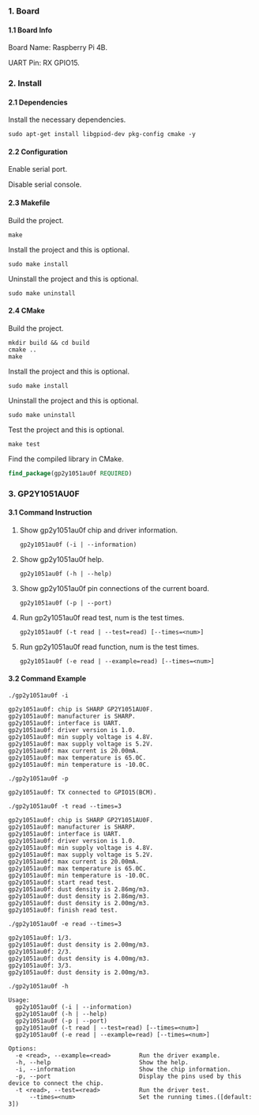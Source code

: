 ### 1. Board

#### 1.1 Board Info

Board Name: Raspberry Pi 4B.

UART Pin: RX GPIO15.

### 2. Install

#### 2.1 Dependencies

Install the necessary dependencies.

```shell
sudo apt-get install libgpiod-dev pkg-config cmake -y
```
#### 2.2 Configuration

Enable serial port.

Disable serial console.

#### 2.3 Makefile

Build the project.

```shell
make
```

Install the project and this is optional.

```shell
sudo make install
```

Uninstall the project and this is optional.

```shell
sudo make uninstall
```

#### 2.4 CMake

Build the project.

```shell
mkdir build && cd build 
cmake .. 
make
```

Install the project and this is optional.

```shell
sudo make install
```

Uninstall the project and this is optional.

```shell
sudo make uninstall
```

Test the project and this is optional.

```shell
make test
```

Find the compiled library in CMake. 

```cmake
find_package(gp2y1051au0f REQUIRED)
```

### 3. GP2Y1051AU0F

#### 3.1 Command Instruction

1. Show gp2y1051au0f chip and driver information.

   ```shell
   gp2y1051au0f (-i | --information)
   ```

2. Show gp2y1051au0f help.

   ```shell
   gp2y1051au0f (-h | --help)
   ```

3. Show gp2y1051au0f pin connections of the current board.

   ```shell
   gp2y1051au0f (-p | --port)
   ```

4. Run gp2y1051au0f read test, num is the test times.

   ```shell
   gp2y1051au0f (-t read | --test=read) [--times=<num>]
   ```


5. Run gp2y1051au0f read function, num is the test times.

   ```shell
   gp2y1051au0f (-e read | --example=read) [--times=<num>]
   ```

#### 3.2 Command Example

```shell
./gp2y1051au0f -i

gp2y1051au0f: chip is SHARP GP2Y1051AU0F.
gp2y1051au0f: manufacturer is SHARP.
gp2y1051au0f: interface is UART.
gp2y1051au0f: driver version is 1.0.
gp2y1051au0f: min supply voltage is 4.8V.
gp2y1051au0f: max supply voltage is 5.2V.
gp2y1051au0f: max current is 20.00mA.
gp2y1051au0f: max temperature is 65.0C.
gp2y1051au0f: min temperature is -10.0C.
```

```shell
./gp2y1051au0f -p

gp2y1051au0f: TX connected to GPIO15(BCM).
```

```shell
./gp2y1051au0f -t read --times=3

gp2y1051au0f: chip is SHARP GP2Y1051AU0F.
gp2y1051au0f: manufacturer is SHARP.
gp2y1051au0f: interface is UART.
gp2y1051au0f: driver version is 1.0.
gp2y1051au0f: min supply voltage is 4.8V.
gp2y1051au0f: max supply voltage is 5.2V.
gp2y1051au0f: max current is 20.00mA.
gp2y1051au0f: max temperature is 65.0C.
gp2y1051au0f: min temperature is -10.0C.
gp2y1051au0f: start read test.
gp2y1051au0f: dust density is 2.86mg/m3.
gp2y1051au0f: dust density is 2.86mg/m3.
gp2y1051au0f: dust density is 2.00mg/m3.
gp2y1051au0f: finish read test.
```

```shell
./gp2y1051au0f -e read --times=3

gp2y1051au0f: 1/3.
gp2y1051au0f: dust density is 2.00mg/m3.
gp2y1051au0f: 2/3.
gp2y1051au0f: dust density is 4.00mg/m3.
gp2y1051au0f: 3/3.
gp2y1051au0f: dust density is 2.00mg/m3.
```

```shell
./gp2y1051au0f -h

Usage:
  gp2y1051au0f (-i | --information)
  gp2y1051au0f (-h | --help)
  gp2y1051au0f (-p | --port)
  gp2y1051au0f (-t read | --test=read) [--times=<num>]
  gp2y1051au0f (-e read | --example=read) [--times=<num>]

Options:
  -e <read>, --example=<read>        Run the driver example.
  -h, --help                         Show the help.
  -i, --information                  Show the chip information.
  -p, --port                         Display the pins used by this device to connect the chip.
  -t <read>, --test=<read>           Run the driver test.
      --times=<num>                  Set the running times.([default: 3])
```

